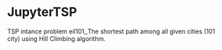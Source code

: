 # JupyterTSP
TSP intance problem eil101,,The shortest path among all given cities (101 city) using Hill Climbing algorithm.
